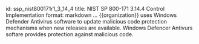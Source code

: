 id: ssp_nist800171r1_3_14_4
title: NIST SP 800-171 3.14.4 Control Implementation
format: markdown
...
{{organization}} uses Windows Defender Antivirus software to update malicious code protection mechanisms when new releases are available. Windows Defencer Antivurs softare provides protection against malicious code.


